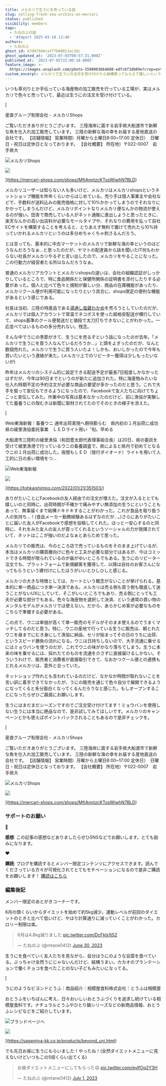 ```yaml
---
title: メルカリで生うにを売っている話
slug: selling-fresh-sea-urchins-on-mercari
status: published
visibility: members
tags:
  - たねのぶの話
  - '#Import 2025-03-18 13:46'
authors:
  - たねのぶ
ghost_id: 67d97940caff7b00011ec10c
ghost_updated_at: '2023-07-03T00:57:31.000Z'
published_at: '2023-07-02T22:00:18.000Z'
feature_image: >-
  https://images.unsplash.com/photo-1598903664688-edfc6f3db09e?crop=entropy&cs=tinysrgb&fit=max&fm=jpg&ixid=M3wxMTc3M3wwfDF8c2VhcmNofDQ0fHxmaXNoZXJtYW58ZW58MHx8fHwxNjg4MzM0OTUzfDA&ixlib=rb-4.0.3&q=80&w=2000
custom_excerpt: メルカリで生うにの注文を受け付けたら結構買ってもらえて嬉しいという話です。
---
```

いつも草刈りとか手伝っている海産物の加工販売を行っている工場が、実はメルカリで色々と売っていて、最近は生うにの注文を受け付けている。

[

産直グループ有限会社 - メルカリShops

ご覧いただきありがとうございます。 三陸海岸に面する岩手県大船渡市で新鮮な魚を仕入れ加工販売しています。 三陸の新鮮な海の幸をお届する産地直送の会社です。 【店舗情報】 営業時間）月曜から土曜日8:00~17:00 定休日）　日曜日・祝日は定休日となっております。 【会社概要】 所在地）〒022-0007　岩手県大

![](https://mercari-shops.com/_next/static/media/32x32.67a7367b.png)メルカリShops

![](https://assets.mercari-shops-static.com/-/large/plain/674ghpriXrqYCKxKaX4SQA.jpg)

](https://mercari-shops.com/shops/MfrAnntzcKTosWiwhN7BLD)

メルカリユーザーは知らない人も多いけど、メルカリはメルカリshopsというネットショップ機能を昨年くらいからはじめている。売り手は個人事業主や会社などで、手数料が送料込みの販売価格に対して10%かかってしまうのでそれなりにかかってしまうんだけど、メルカリポイントなりメルカリ便なんかの物流が使えるのが強い。田舎で商売している人がネット通販に進出しようと思ったときに、楽天なんかの高い出店料が必要なモールタイプや、それなりの費用を払って自社ECサイトを構築することを考えると、とりあえず無料で置けて売れたら10%持っていかれるメルカリというのは多分めちゃくちゃ刺さるんだろう。

とは言っても、基本的に中古マーケットのメルカリで新鮮な海の幸というのはどうなんだろうなぁ…と思ったのだが、ヤマトの配達員から話を聞いたIT何もわからない社長がメルカリやるぞと言い出したので、メルカリをやることになった。この行動力が経営者たる所以なんだろうなぁ。

普通のメルカリアカウントとメルカリshopsの違いは、会社の組織認証がしっかりしているところで、特に食品関係だと保健所関係の証明書を添付したりする必要があった。個人と比べて色々と規制が厳しい分、商品の在庫機能があったり、メルカリクール便が利用可能になったりという具合に、shops限定の便利な機能があるという感じである。

社長は当初、三陸の特産品である[湯通し塩蔵わかめ](https://mercari-shops.com/products/2rWVs93pxR2LM8wceASKbF?source=shop_page_for_seller)を売ろうとしていたのだが、メルカリでは個人アカウントで常温でネコポスを使った超格安配送が横行していて、shops基準のクール便発送だと値段で太刀打ちできないことがわかった。一応並べてはいるものの多分売れない。残念。

そんな中でうにの季節がきて、生うにを売るぞという話になったのが去年。「メルカリで生うにを買う人なんているだろうか…」と頭をよぎったのだが、なんと数個売れた。メルカリで生うに買う人いたよ！しかも、おいしかったので今年も買いたいという連絡が来た。(メルカリ上でのリピーター獲得は少しもったいないが)

昨年はメルカリのシステム的に設定できる配送予定が最長7日程度しかなかったはずだが、今年は90日までというのが新たに追加された。特に海産物みたいな仕入れ時期不定の予約注文が必要な商品の要望が多かったのだと思う。これで大手を振って宣伝もできるようになったので、Facebookで友人たちに向けてちょこっと宣伝してみた。作業中の写真は基本なかったのだけど、前に漁協が実験してた蓄養うにの殻むきは新聞に取材されてたのでそのときの様子を添えた。

[

Web東海新報｜畜養ウニ 通年出荷実現へ期待膨らむ　県内初の１月出荷に成功　県の綾里漁協委託事業　ＬＥＤライト用い〝旬〟早める

大船渡市三陸町の綾里漁協（和田豊太郎代表理事組合長）は20日、県の委託を受けて綾里漁港で行っているウニの畜養調査で、県によると県内で初めてとなるウニの１月出荷に成功した。夜間もＬＥＤ（発行ダイオード）ライトを用いて人工的に日の長い環境をつ…

![](https://tohkaishimpo.com/favicon.ico)Web東海新報

![](https://tohkaishimpo.com/wp-content/uploads/post/202201/1d608e88116760d139ccc58dc62ae9dc.png)

](https://tohkaishimpo.com/2022/01/21/351503/)

ありがたいことにFacebookの友人経由での注文が増えた。注文が入るととても嬉しいのと同時に、出荷時期が不確かで痛みやすい無添加の生うにということもあって、無事届くまで結構ドキドキすることがわかった。これが食品を取り扱う人の気持ち…！(食品メーカー勤務経験あるはずなのだが...。)さらにありがたいことに届いた友人がFacebookで感想を投稿してくれた。ほっと一安心するのと同時に、それをみた友人の友人が買ってくれるというソーシャルの力が発揮されていて、ネットはここが強いのだよなぁとあらためて思った。

メルカリでの販売は、今のところ店で売っているものをそのまま上げているが、本当はメルカリの購買層向けに色々と工夫が必要な部分ではあるが、今はコミットできる時間が限られているのが歯がゆいところでもある。生うにのリピーター注文でも、プラットフォームで新規顧客を獲得して、以降は自社のお客さんになってもらうという建付けにしたほうがいいとひしひしと感じる。

メルカリの大きな特徴としては、カートという概念がないことが挙げられる。基本的に単一商品につき単一決済である。メルカリは売る側も買う側も徹底して迷うことがないUXにしていて、そこがいいところでもあり、売る側にとっても工夫が必要な部分でもある。色々な海産物を選択して決済、という通常の買い物のメンタルモデルがメルカリでは使えない。だから、あらかじめ客が必要なものをこちらで準備する必要がある。

この点で、ウニは単価が高くて単一販売のモデルがそのまま使えるのでうまくマッチしてるのだと思う。特に、ウニの産地で行っている生うに販売は、朝とれたウニを昼までにむき身にして漁協に納品、セリが始まってその日のうちに出荷、というスピード勝負の流れになる。ウニは日持ちしないので、大手流通に乗せるにはミョウバンを使うのだが、これでウニの味がかなり落ちてしまう。生うに本来の味を乗せるには、採れたてのものを流通を介さずに直接届けるしかない。そういうわけで、販売者と消費者が直接取引できて、なおかつクール便との連携もとれるメルカリは、意外と合っていた。

ネットショップ作れとも言われているのだけど、なかなか時間が取れないことを言い訳に着手できてなかったが、うにの販売を通じて色々自分で展開できるようになってくると多分面白くなってくるんだろうなと感じた。もしオープンすることになったらぜひご贔屓にお願いします。

生うにはまだまだシーズンですのでご注文受け付けてます！ミョウバンを使用しない生うには本当に絶品なので、是非試してみてほしいです。メルカリのキャンペーンとかも使えばポイントバックされることもあるので是非チェックを。

[

産直グループ有限会社 - メルカリShops

ご覧いただきありがとうございます。 三陸海岸に面する岩手県大船渡市で新鮮な魚を仕入れ加工販売しています。 三陸の新鮮な海の幸をお届する産地直送の会社です。 【店舗情報】 営業時間）月曜から土曜日8:00~17:00 定休日）　日曜日・祝日は定休日となっております。 【会社概要】 所在地）〒022-0007　岩手県大

![](https://mercari-shops.com/_next/static/media/32x32.67a7367b.png)メルカリShops

![](https://assets.mercari-shops-static.com/-/large/plain/674ghpriXrqYCKxKaX4SQA.jpg)

](https://mercari-shops.com/shops/MfrAnntzcKTosWiwhN7BLD)

### サポートのお願い

🚀

****感想****: この記事の感想などありましたらぜひSNSなどでお願いします。とても励みになります。

♥️

****購読****: ブログを購読するとメンバー限定コンテンツにアクセスできます。読んでくださっている方々が可視化されてとてもモチベーションになるので是非ご購読をお願いします！ [購読はこちら](https://www.hanatane.net/#/portal/signup)

### 編集後記

メンバー限定のあとがきコーナーです。

6月の頭くらいからダイエットを始めて約5kg減少。運動レベルが前回のダイエットのときと比べて低いけど、やはり計算通りに減っていくことがわかった。カロリー制限は楽。

> 6月は4.8kg減りました [pic.twitter.com/DcFkls1t52](https://t.co/DcFkls1t52)
> 
> — たねのぶ (@mtane0412) [June 30, 2023](https://twitter.com/mtane0412/status/1674779101138407435?ref_src=twsrc%5Etfw)

生うにを食べていく友人たちを見ながら、自分はうにのような豆腐を食べている。ぶっちゃけ全然うにじゃないんだけど、結構うまい。カカオのプランテーションで働くチョコを食べたことのない子どもみたいになってる。

[

うにのようなビヨンドとうふ｜商品紹介｜相模屋食料株式会社｜とうふは相模屋

おとうふをいちばんに考え、日々おいしいおとうふづくりを追求し続けている相模屋食料です。ナチュラルとうふやひとり鍋シリーズなどの新商品情報、おとうふレシピなどをご紹介しています。

![](https://sagamiya-kk.co.jp/favicon.ico)ブランドページへ

![](https://sagamiya-kk.co.jp/images/products/beyond_uni_l.png)

](https://sagamiya-kk.co.jp/products/beyond_uni.html)

でも先日お昼に生うにもらいました！やったね！(全然ダイエットメニューに見えないけどいつもこの5倍くらい出てくる)

> お昼ダイエットメニューにしてもらった😋 [pic.twitter.com/evIfOq2Y3H](https://t.co/evIfOq2Y3H)
> 
> — たねのぶ (@mtane0412) [July 1, 2023](https://twitter.com/mtane0412/status/1674982140977577986?ref_src=twsrc%5Etfw)
